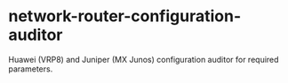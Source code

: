 # network-router-configuration-auditor
Huawei (VRP8) and Juniper (MX Junos) configuration auditor for required parameters.

